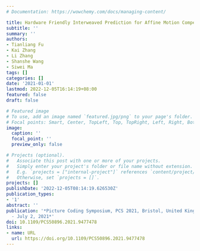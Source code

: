 ```yaml
---
# Documentation: https://wowchemy.com/docs/managing-content/

title: Hardware Friendly Interweaved Prediction for Affine Motion Compensation
subtitle: ''
summary: ''
authors:
- Tianliang Fu
- Kai Zhang
- Li Zhang
- Shanshe Wang
- Siwei Ma
tags: []
categories: []
date: '2021-01-01'
lastmod: 2022-12-05T16:14:19+08:00
featured: false
draft: false

# Featured image
# To use, add an image named `featured.jpg/png` to your page's folder.
# Focal points: Smart, Center, TopLeft, Top, TopRight, Left, Right, BottomLeft, Bottom, BottomRight.
image:
  caption: ''
  focal_point: ''
  preview_only: false

# Projects (optional).
#   Associate this post with one or more of your projects.
#   Simply enter your project's folder or file name without extension.
#   E.g. `projects = ["internal-project"]` references `content/project/deep-learning/index.md`.
#   Otherwise, set `projects = []`.
projects: []
publishDate: '2022-12-05T08:14:19.626530Z'
publication_types:
- '1'
abstract: ''
publication: '*Picture Coding Symposium, PCS 2021, Bristol, United Kingdom, June 29
  - July 2, 2021*'
doi: 10.1109/PCS50896.2021.9477478
links:
- name: URL
  url: https://doi.org/10.1109/PCS50896.2021.9477478
---
```

